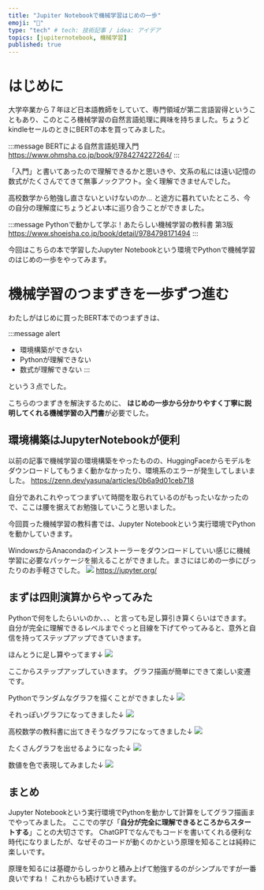 ```yaml
---
title: "Jupiter Notebookで機械学習はじめの一歩"
emoji: "📖"
type: "tech" # tech: 技術記事 / idea: アイデア
topics: [jupiternotebook, 機械学習]
published: true
---
```


# はじめに
大学卒業から７年ほど日本語教師をしていて、専門領域が第二言語習得ということもあり、このところ機械学習の自然言語処理に興味を持ちました。ちょうどkindleセールのときにBERTの本を買ってみました。

:::message
BERTによる自然言語処理入門
https://www.ohmsha.co.jp/book/9784274227264/
:::

「入門」と書いてあったので理解できるかと思いきや、文系の私には遠い記憶の数式がたくさんでてきて無事ノックアウト。全く理解できませんでした。

高校数学から勉強し直さないといけないのか...
と途方に暮れていたところ、今の自分の理解度にちょうどよい本に巡り合うことができました。

:::message
Pythonで動かして学ぶ！あたらしい機械学習の教科書 第3版
https://www.shoeisha.co.jp/book/detail/9784798171494
:::

今回はこちらの本で学習したJupyter Notebookという環境でPythonで機械学習のはじめの一歩をやってみます。

# 機械学習のつまずきを一歩ずつ進む
わたしがはじめに買ったBERT本でのつまずきは、

:::message alert
- 環境構築ができない
- Pythonが理解できない
- 数式が理解できない
:::

という３点でした。

こちらのつまずきを解決するために、
**はじめの一歩から分かりやすく丁寧に説明してくれる機械学習の入門書**が必要でした。

## 環境構築はJupyterNotebookが便利
以前の記事で機械学習の環境構築をやったものの、HuggingFaceからモデルをダウンロードしてもうまく動かなかったり、環境系のエラーが発生してしまいました。
https://zenn.dev/yasuna/articles/0b6a9d01ceb718

自分であれこれやってつまずいて時間を取られているのがもったいなかったので、ここは腰を据えてお勉強していこうと思いました。

今回買った機械学習の教科書では、Jupyter Notebookという実行環境でPythonを動かしていきます。

WindowsからAnacondaのインストーラーをダウンロードしていい感じに機械学習に必要なパッケージを揃えることができました。まさにはじめの一歩にぴったりのお手軽さでした。
![](https://storage.googleapis.com/zenn-user-upload/5679e9daa109-20231025.png)
https://jupyter.org/

## まずは四則演算からやってみた
Pythonで何をしたらいいのか、、、と言っても足し算引き算くらいはできます。
自分が完全に理解できるレベルまでぐっと目線を下げてやってみると、意外と自信を持ってステップアップできていきます。

ほんとうに足し算やってます↓
![](https://storage.googleapis.com/zenn-user-upload/62753fbf4f32-20231025.png)

ここからステップアップしていきます。
グラフ描画が簡単にできて楽しい変遷です。

Pythonでランダムなグラフを描くことができました↓
![](https://storage.googleapis.com/zenn-user-upload/4c5a6b9b270c-20231025.png)

それっぽいグラフになってきました↓
![](https://storage.googleapis.com/zenn-user-upload/689803bb7a72-20231025.png)

高校数学の教科書に出てきそうなグラフになってきました↓
![](https://storage.googleapis.com/zenn-user-upload/b5ce412b0c7a-20231025.png)

たくさんグラフを出せるようになった↓
![](https://storage.googleapis.com/zenn-user-upload/d43e38bbdec9-20231025.png)

数値を色で表現してみました↓
![](https://storage.googleapis.com/zenn-user-upload/dd1ec3f032b3-20231025.png)


## まとめ
Jupyter Notebookという実行環境でPythonを動かして計算をしてグラフ描画までやってみました。
ここでの学び「**自分が完全に理解できるところからスタートする**」ことの大切さです。
ChatGPTでなんでもコードを書いてくれる便利な時代になりましたが、なぜそのコードが動くのかという原理を知ることは純粋に楽しいです。

原理を知るには基礎からしっかりと積み上げて勉強するのがシンプルですが一番良いですね！
これからも続けていきます。
